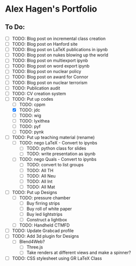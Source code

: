 # Alex Hagen's Portfolio

## To Do:

- [ ] TODO: Blog post on incremental class creation
- [ ] TODO: Blog post on Hanford site
- [ ] TODO: Blog post on LaTeX publications in ipynb
- [ ] TODO: Blog post on nukes blowing up the world
- [ ] TODO: Blog post on multiexport ipynb
- [ ] TODO: Blog post on word export ipynb
- [ ] TODO: Blog post on nuclear policy
- [ ] TODO: Blog post on award for Connor
- [ ] TODO: Blog post on nuclear terrorism
- [ ] TODO: Publication audit
- [ ] TODO: CV creation system
- [ ] TODO: Put up codes
	- [ ] TODO: cppm
	- [x] TODO: jdc
	- [ ] TODO: wig
	- [ ] TODO: lyxithea
  - [ ] TODO: pyf
  - [ ] TODO: pynk
- [ ] TODO: Put up teaching material (rename)
	- [ ] TODO: nego LaTeX - Convert to ipynbs
		- [ ] TODO: python class for slides
		- [ ] TODO: write presentation as ipynb
	- [ ] TODO: nego Quals - Convert to ipynbs
		- [ ] TODO: convert to list groups
		- [ ] TODO: All TH
		- [ ] TODO: All Neu
		- [ ] TODO: All Int
		- [ ] TODO: All Mat
- [ ] TODO: Put up Designs
	- [ ] TODO: pressure chamber
		- [ ] Buy firring strips
		- [ ] Buy roll of white paper
		- [ ] Buy led lightstrips
		- [ ] Construct a lightbox
	- [ ] TODO: Handheld CTMFD
- [ ] TODO: Update Grabcad profile
- [ ] TODO: Add 3d plugin for Designs
  - [ ] Blend4Web?
	- [ ] Three.js
	- [ ] Take renders at different views and make a spinner?
- [ ] TODO: CSS stylesheet using GR LaTeX Class
